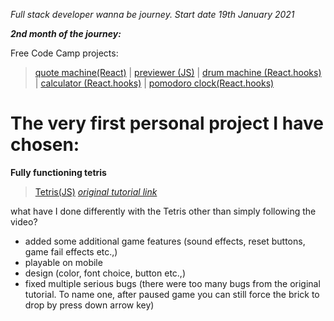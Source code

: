 *Full stack developer wanna be journey. Start date 19th January 2021*

***2nd month of the journey:***

Free Code Camp projects:

  >[quote machine(React)](https://a331998513.github.io/practice/quote_machine/)  |
  >[previewer (JS)](https://a331998513.github.io/practice/previewer/)  |
  >[drum machine (React.hooks)](https://a331998513.github.io/practice/drum_machine/)  |
  >[calculator (React.hooks)](https://a331998513.github.io/practice/calculator/)  |
  >[pomodoro clock(React.hooks)](https://a331998513.github.io/practice/clock/)

  
# The very first personal project I have chosen:

**Fully functioning tetris**



  >[Tetris(JS)](https://a331998513.github.io/practice/Tetris/)        *[original tutorial link](https://www.youtube.com/watch?v=w1JJfK09ujQ&t=4610s)*

what have I done differently with the Tetris other than simply following the video? 
- added some additional game features (sound effects, reset buttons, game fail effects etc.,)
- playable on mobile
- design (color, font choice, button etc.,)
- fixed multiple serious bugs (there were too many bugs from the original tutorial. To name one, after paused game you can still force the brick to drop by press down arrow key)
